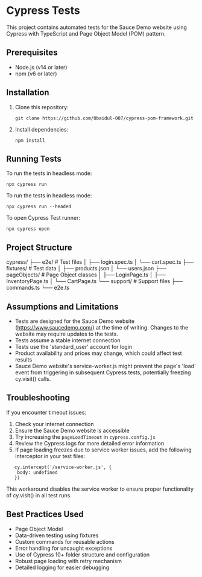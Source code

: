 # Cypress Tests

This project contains automated tests for the Sauce Demo website using Cypress with TypeScript and Page Object Model (POM) pattern.

## Prerequisites

- Node.js (v14 or later)
- npm (v6 or later)

## Installation

1. Clone this repository:
   ```
   git clone https://github.com/Obaidul-007/cypress-pom-framework.git
   ```

2. Install dependencies:
   ```
   npm install
   ```

## Running Tests

To run the tests in headless mode:

```
npx cypress run
```

To run the tests in headless mode:

```
npx cypress run --headed
```

To open Cypress Test runner:

```
npx cypress open
```

## Project Structure

cypress/
├── e2e/               # Test files
│   ├── login.spec.ts
│   └── cart.spec.ts
├── fixtures/          # Test data
│   ├── products.json
│   └── users.json
├── pageObjects/       # Page Object classes
│   ├── LoginPage.ts
│   ├── InventoryPage.ts
│   └── CartPage.ts
└── support/          # Support files
    ├── commands.ts
    └── e2e.ts

## Assumptions and Limitations

- Tests are designed for the Sauce Demo website (https://www.saucedemo.com/) at the time of writing. Changes to the website may require updates to the tests.
- Tests assume a stable internet connection
- Tests use the 'standard_user' account for login
- Product availability and prices may change, which could affect test results
- Sauce Demo website's service-worker.js might prevent the page's 'load' event from triggering in subsequent Cypress tests, potentially freezing cy.visit() calls.

## Troubleshooting

If you encounter timeout issues:

1. Check your internet connection
2. Ensure the Sauce Demo website is accessible
3. Try increasing the `pageLoadTimeout` in `cypress.config.js`
4. Review the Cypress logs for more detailed error information
5. If page loading freezes due to service worker issues, add the following interceptor in your test files: 
```
   cy.intercept('/service-worker.js', {
    body: undefined
   })
```
This workaround disables the service worker to ensure proper functionality of cy.visit() in all test runs.

## Best Practices Used

- Page Object Model
- Data-driven testing using fixtures
- Custom commands for reusable actions
- Error handling for uncaught exceptions
- Use of Cypress 10+ folder structure and configuration
- Robust page loading with retry mechanism
- Detailed logging for easier debugging